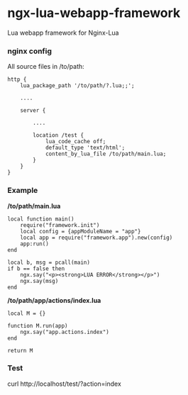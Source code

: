 ngx-lua-webapp-framework
========================

Lua webapp framework for Nginx-Lua


### nginx config

All source files in /to/path:

    http {
        lua_package_path '/to/path/?.lua;;';
    
        ....
    
        server {
    
            ....
    
            location /test {
                lua_code_cache off;
                default_type 'text/html';
                content_by_lua_file /to/path/main.lua;
            }
        }
    }


### Example

**/to/path/main.lua**
    
    local function main()
        require("framework.init")
        local config = {appModuleName = "app"}
        local app = require("framework.app").new(config)
        app:run()
    end
    
    local b, msg = pcall(main)
    if b == false then
        ngx.say("<p><strong>LUA ERROR</strong></p>")
        ngx.say(msg)
    end


**/to/path/app/actions/index.lua**

    local M = {}
    
    function M.run(app)
        ngx.say("app.actions.index")
    end
    
    return M

### Test

curl http://localhost/test/?action=index
